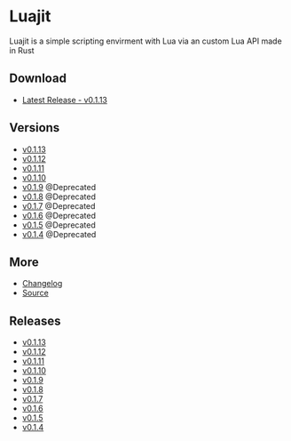 # Luajit

Luajit is a simple scripting envirment with Lua via an custom Lua API
made in Rust

## Download
- [Latest Release - v0.1.13](https://github.com/ShadowDara/LuaAPI-Rust/releases)

## Versions
- [v0.1.13](./v0.1.13/)
- [v0.1.12](./v0.1.12/)
- [v0.1.11](./v0.1.11/)
- [v0.1.10](./v0.1.10/)
- [v0.1.9](./v0.1.9/) @Deprecated
- [v0.1.8](./v0.1.8/) @Deprecated
- [v0.1.7](./v0.1.7/) @Deprecated
- [v0.1.6](./v0.1.6/) @Deprecated
- [v0.1.5](./v0.1.5/) @Deprecated
- [v0.1.4](./v0.1.4/) @Deprecated

## More
- [Changelog](./CHANGELOG.md)
- [Source](https://github.com/ShadowDara/LuaAPI-Rust)

## Releases
- [v0.1.13](https://github.com/ShadowDara/LuaAPI-Rust/releases/tag/v0.1.13)
- [v0.1.12](https://github.com/ShadowDara/LuaAPI-Rust/releases/tag/v0.1.12)
- [v0.1.11](https://github.com/ShadowDara/LuaAPI-Rust/releases/tag/v0.1.11)
- [v0.1.10](https://github.com/ShadowDara/LuaAPI-Rust/releases/tag/v0.1.10)
- [v0.1.9](https://github.com/ShadowDara/LuaAPI-Rust/releases/tag/v0.1.9)
- [v0.1.8](https://github.com/ShadowDara/LuaAPI-Rust/releases/tag/v0.1.8)
- [v0.1.7](https://github.com/ShadowDara/LuaAPI-Rust/releases/tag/v0.1.7)
- [v0.1.6](https://github.com/ShadowDara/LuaAPI-Rust/releases/tag/v0.1.6)
- [v0.1.5](https://github.com/ShadowDara/LuaAPI-Rust/releases/tag/v0.1.5)
- [v0.1.4](https://github.com/ShadowDara/LuaAPI-Rust/releases/tag/v0.1.4)
